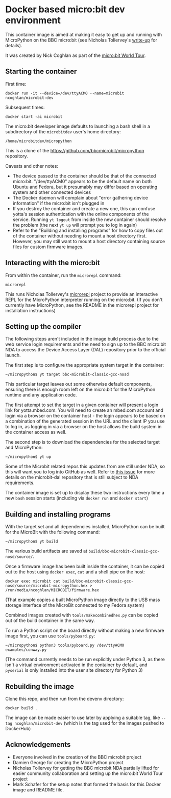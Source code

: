 Docker based micro:bit dev environment
======================================

This container image is aimed at making it easy to get up and running with
MicroPython on the BBC micro:bit (see Nicholas Tollervey's
[write-up](http://ntoll.org/article/story-micropython-on-microbit)
for details).

It was created by Nick Coghlan as part of the
[micro:bit World Tour](https://microworldtour.github.io/about.html).

Starting the container
----------------------

First time:

    docker run -it --device=/dev/ttyACM0 --name=microbit ncoghlan/microbit-dev

Subsequent times:

    docker start -ai microbit

The micro:bit developer image defaults to launching a bash shell in a
subdirectory of the `microbitdev` user's home directory:

    /home/microbitdev/micropython

This is a clone of the https://github.com/bbcmicrobit/micropython
repository.

Caveats and other notes:

* The device passed to the container should be that of the connected micro:bit.
  "/dev/ttyACM0" appears to be the default name on both Ubuntu and Fedora, but
  it presumably may differ based on operating system and other connected devices
* The Docker daemon will complain about "error gathering device information" if
  the micro:bit isn't plugged in
* If you destroy the container and create a new one, this can confuse yotta's
  session authentication with the online components of the service. Running
  `yt logout` from inside the new container should resolve the problem (the
  next `yt up` will prompt you to log in again)
* Refer to the "Building and installing programs" for how to copy files out
  of the container without needing to mount a host directory first. However,
  you may still want to mount a host directory containing source files for
  custom firmware images.


Interacting with the micro:bit
------------------------------

From within the container, run the `microrepl` command:

    microrepl

This runs Nicholas Tollervey's [microrepl](https://github.com/ntoll/microrepl/)
project to provide an interactive REPL for the MicroPython interpreter running
on the micro:bit. (If you don't currently have MicroPython, see the README in
the microrepl project for installation instructions)


Setting up the compiler
-----------------------

The following steps aren't included in the image build process due to the web
service login requirements and the need to sign up to the BBC micro:bit NDA to
access the Device Access Layer (DAL) repository prior to the official launch.

The first step is to configure the appropriate system target in the
container:

    ~/micropython$ yt target bbc-microbit-classic-gcc-nosd

This particular target leaves out some otherwise default components, ensuring
there is enough room left on the micro:bit for the MicroPython runtime and
any application code.

The first attempt to set the target in a given container will present a login
link for yotta.mbed.com. You will need to create an mbed.com account and login
via a browser on the container host - the login appears to be based on a
combination of the generated session in the URL and the client IP you use to
log in, as logging in via a browser on the host allows the build system in
the container access as well.

The second step is to download the dependencies for the selected target and
MicroPython:

    ~/micropython$ yt up

Some of the Microbit related repos this updates from are still under NDA, so
this will want you to log into GitHub as well. Refer to
[this issue](https://github.com/bbcmicrobit/micropython/issues/49) for more
details on the microbit-dal repository that is still subject to NDA
requirements.

The container image is set up to display these two instructions every time a
new `bash` session starts (including via `docker run` and `docker start`)

Building and installing programs
--------------------------------

With the target set and all dependencies installed, MicroPython can be built
for the MicroBit with the following command:

    ~/micropython$ yt build

The various build artifacts are saved at
`build/bbc-microbit-classic-gcc-nosd/source/`.

Once a firmware image has been built inside the container, it can be copied
out to the host using `docker exec`, `cat` and a shell pipe on the host:

    docker exec microbit cat build/bbc-microbit-classic-gcc-nosd/source/microbit-micropython.hex > /run/media/ncoghlan/MICROBIT/firmware.hex

(That example copies a built MicroPython image directly to the USB mass storage
interface of the MicroBit connected to my Fedora system)

Combined images created with `tools/makecombinedhex.py` can be copied out of
the build container in the same way.

To run a Python script on the board directly without making a new firmware
image first, you can use `tools/pyboard.py`:

    ~/micropython$ python3 tools/pyboard.py /dev/ttyACM0 examples/conway.py

(The command currently needs to be run explicitly under Python 3, as there
isn't a virtual environment activated in the container by default, and
`pyserial` is only installed into the user site directory for Python 3)

Rebuilding the image
--------------------

Clone this repo, and then run from the devenv directory:

    docker build .

The image can be made easier to use later by applying a suitable tag, like
`--tag ncoghlan/microbit-dev` (which is the tag used for the images pushed to
DockerHub)


Acknowledgements
----------------

* Everyone involved in the creation of the BBC microbit project
* Damien George for creating the MicroPython project
* Nicholas Tollervey for getting the BBC microbit NDA partially lifted for
  easier community collaboration and setting up the micro:bit World Tour
  project
* Mark Schafer for the setup notes that formed the basis for this Docker image
  and README file.
